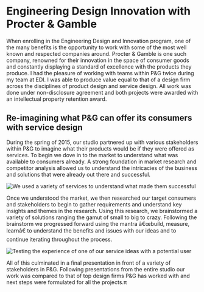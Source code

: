 # Engineering Design Innovation with Procter & Gamble

When enrolling in the Engineering Design and Innovation program, one of the many benefits is the opportunity to work with some of the most well known and respected companies around. Procter & Gamble is one such company, renowned for their innovation in the space of consumer goods and constantly displaying a standard of excellence with the products they produce. I had the pleasure of working with teams within P&G twice during my team at EDI. I was able to produce value equal to that of a design firm across the disciplines of product design and service design. All work was done under non-disclosure agreement and both projects were awarded with an intellectual property retention award.

## Re-imagining what P&G can offer its consumers with service design

During the spring of 2015, our studio partnered up with various stakeholders within P&G to imagine what their products would be if they were offered as services. To begin we dove in to the market to understand what was available to consumers already. A strong foundation in market research and competitor analysis allowed us to understand the intricacies of the business and solutions that were already out there and successful.

![We used a variety of services to understand what made them successful](https://firebasestorage.googleapis.com/v0/b/brianlichliter-2018.appspot.com/o/P%26G%2Fp%26g1.png?alt=media&token=fc7612c8-85a2-4093-8ee8-07fd1e608ec5)

Once we understood the market, we then researched our target consumers and stakeholders to begin to gather requirements and understand key insights and themes in the research. Using this research, we brainstormed a variety of solutions ranging the gamut of small to big to crazy. Following the brainstorm we progressed forward using the mantra â€œbuild, measure, learnâ€ to understand the benefits and issues with our ideas and to continue iterating throughout the process.

![Testing the experience of one of our service ideas with a potential user](https://firebasestorage.googleapis.com/v0/b/brianlichliter-2018.appspot.com/o/P%26G%2Fp%26g2.png?alt=media&token=aa21eef9-91b6-46bb-b207-a2e7f921e877)

All of this culminated in a final presentation in front of a variety of stakeholders in P&G. Following presentations from the entire studio our work was compared to that of top design firms P&G has worked with and next steps were formulated for all the projects.π